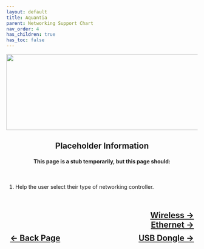 ```yaml
---
layout: default
title: Aquantia
parent: Networking Support Chart
nav_order: 4
has_children: true
has_toc: false
---
```


<style>
  .navigation-container {
    display: flex;
    justify-content: space-between;
    align-items: center;
    width: 100%;
  }

  .nav-button {
    margin: 10px;
  }

  .wireless-next-button-container,
  .ethernet-next-button-container {
    text-align: right;
  }

  .wireless-next-button,
  .ethernet-next-button {
    margin: 10px;
  }
</style>

<p align="center">
  <img width="650" height="200" src="../../../../assets/Header-Vendor-Aquantia.png">
</p>

<h2 align="center">Placeholder Information</h2>

<h4 align="center">This page is a stub temporarily, but this page should:</h4>
<br>

1. Help the user select their type of networking controller.

<h2 align="center">
  <br>
  <div class="wireless-next-button-container">
    <a class="wireless-next-button" href="../01-Wireless/">Wireless &rarr;</a>
  </div>
  <div class="ethernet-next-button-container">
    <a class="ethernet-next-button" href="../02-Ethernet/">Ethernet &rarr;</a>
  </div>
  <div class="navigation-container">
    <a class="nav-button" href="../../../05-StorageSupport/index/">&larr; Back Page</a>
    <a class="nav-button" href="../03-USB/">USB Dongle &rarr;</a>
  </div>
  <br>
</h2>

